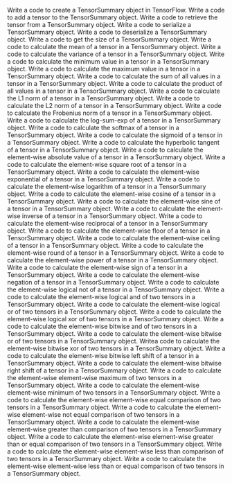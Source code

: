 Write a code to create a TensorSummary object in TensorFlow.
Write a code to add a tensor to the TensorSummary object.
Write a code to retrieve the tensor from a TensorSummary object.
Write a code to serialize a TensorSummary object.
Write a code to deserialize a TensorSummary object.
Write a code to get the size of a TensorSummary object.
Write a code to calculate the mean of a tensor in a TensorSummary object.
Write a code to calculate the variance of a tensor in a TensorSummary object.
Write a code to calculate the minimum value in a tensor in a TensorSummary object.
Write a code to calculate the maximum value in a tensor in a TensorSummary object.
Write a code to calculate the sum of all values in a tensor in a TensorSummary object.
Write a code to calculate the product of all values in a tensor in a TensorSummary object.
Write a code to calculate the L1 norm of a tensor in a TensorSummary object.
Write a code to calculate the L2 norm of a tensor in a TensorSummary object.
Write a code to calculate the Frobenius norm of a tensor in a TensorSummary object.
Write a code to calculate the log-sum-exp of a tensor in a TensorSummary object.
Write a code to calculate the softmax of a tensor in a TensorSummary object.
Write a code to calculate the sigmoid of a tensor in a TensorSummary object.
Write a code to calculate the hyperbolic tangent of a tensor in a TensorSummary object.
Write a code to calculate the element-wise absolute value of a tensor in a TensorSummary object.
Write a code to calculate the element-wise square root of a tensor in a TensorSummary object.
Write a code to calculate the element-wise exponential of a tensor in a TensorSummary object.
Write a code to calculate the element-wise logarithm of a tensor in a TensorSummary object.
Write a code to calculate the element-wise cosine of a tensor in a TensorSummary object.
Write a code to calculate the element-wise sine of a tensor in a TensorSummary object.
Write a code to calculate the element-wise inverse of a tensor in a TensorSummary object.
Write a code to calculate the element-wise reciprocal of a tensor in a TensorSummary object.
Write a code to calculate the element-wise floor of a tensor in a TensorSummary object.
Write a code to calculate the element-wise ceiling of a tensor in a TensorSummary object.
Write a code to calculate the element-wise round of a tensor in a TensorSummary object.
Write a code to calculate the element-wise power of a tensor in a TensorSummary object.
Write a code to calculate the element-wise sign of a tensor in a TensorSummary object.
Write a code to calculate the element-wise negation of a tensor in a TensorSummary object.
Write a code to calculate the element-wise logical not of a tensor in a TensorSummary object.
Write a code to calculate the element-wise logical and of two tensors in a TensorSummary object.
Write a code to calculate the element-wise logical or of two tensors in a TensorSummary object.
Write a code to calculate the element-wise logical xor of two tensors in a TensorSummary object.
Write a code to calculate the element-wise bitwise and of two tensors in a TensorSummary object.
Write a code to calculate the element-wise bitwise or of two tensors in a TensorSummary object.
Writea code to calculate the element-wise bitwise xor of two tensors in a TensorSummary object.
Write a code to calculate the element-wise bitwise left shift of a tensor in a TensorSummary object.
Write a code to calculate the element-wise bitwise right shift of a tensor in a TensorSummary object.
Write a code to calculate the element-wise element-wise maximum of two tensors in a TensorSummary object.
Write a code to calculate the element-wise element-wise minimum of two tensors in a TensorSummary object.
Write a code to calculate the element-wise element-wise equal comparison of two tensors in a TensorSummary object.
Write a code to calculate the element-wise element-wise not equal comparison of two tensors in a TensorSummary object.
Write a code to calculate the element-wise element-wise greater than comparison of two tensors in a TensorSummary object.
Write a code to calculate the element-wise element-wise greater than or equal comparison of two tensors in a TensorSummary object.
Write a code to calculate the element-wise element-wise less than comparison of two tensors in a TensorSummary object.
Write a code to calculate the element-wise element-wise less than or equal comparison of two tensors in a TensorSummary object.